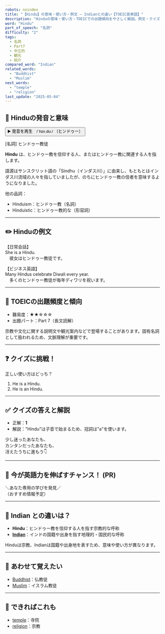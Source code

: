 ```yaml
---
robots: noindex
title: "【Hindu】の意味・使い方・例文 ― Indianとの違い【TOEIC英単語】"
description: "Hinduの意味・使い方・TOEICでの出題傾向をやさしく解説。例文・クイズ付きでIndianとの違いもわかりやすく学べます。"
word: "Hindu"
part_of_speech: "名詞"
difficulty: "2"
tags:
  - 名詞
  - Part7
  - 中立的
  - 観光
  - 紹介
compared_word: "Indian"
related_words:
  - "Buddhist"
  - "Muslim"
next_words:
  - "temple"
  - "religion"
last_update: "2025-05-04"
---
```


## 🔰 Hinduの発音と意味

<button class="play-audio" onclick="playTTS('Hindu')">
  <span class="play-audio-main">
    ▶️ 発音を再生　/ˈhɪn.duː/
  </span>
  <span class="play-audio-sub">
    （ヒンドゥー）
  </span>
</button>

[名詞] ヒンドゥー教徒

**Hindu** は、ヒンドゥー教を信仰する人、またはヒンドゥー教に関連する人を指します。

語源はサンスクリット語の「Sindhu（インダス川）」に由来し、もともとはインダス川流域の人々を指していましたが、のちにヒンドゥー教の信者を意味するようになりました。

他の品詞：  
- Hinduism：ヒンドゥー教（名詞）
- Hinduistic：ヒンドゥー教的な（形容詞）

---

## ✏️ Hinduの例文

【日常会話】  
She is a Hindu.  
　彼女はヒンドゥー教徒です。

【ビジネス英語】  
Many Hindus celebrate Diwali every year.  
　多くのヒンドゥー教徒が毎年ディワリを祝います。

---

## 🎯 TOEICの出題頻度と傾向

- 難易度：★★☆☆☆
- 出題パート：Part 7（長文読解）

宗教や文化に関する説明文や観光案内などで登場することがあります。固有名詞として扱われるため、文脈理解が重要です。

---

## ❓ クイズに挑戦！

正しい使い方はどっち？

1. He is a Hindu.  
2. He is an Hindu.

---

## ✅ クイズの答えと解説

- 正解：**1**
- 解説："Hindu"は子音で始まるため、冠詞は"a"を使います。

少し迷ったあなたも、  
カンタンだったあなたも、  
冴えたうちに進もう👇️

---

## 🚀 今が英語力を伸ばすチャンス！ (PR)

<div class="info-center">
＼あなた専用の学びを発見／<br>  
（おすすめ情報予定）
</div>

---

## 🤔  Indian との違いは？

- **Hindu**：ヒンドゥー教を信仰する人を指す宗教的な呼称
- **[Indian](/Indian)**：インドの国籍や出身を指す地理的・国民的な呼称

Hinduは宗教、Indianは国籍や出身地を表すため、意味や使い方が異なります。

---

## 🧩 あわせて覚えたい

- [Buddhist](/Buddhist)：仏教徒
- [Muslim](/Muslim)：イスラム教徒

---

## 📖 できればこれも

- [temple](/temple)：寺院
- [religion](/religion)：宗教

<!-- cvid: aid48_bid22 -->

